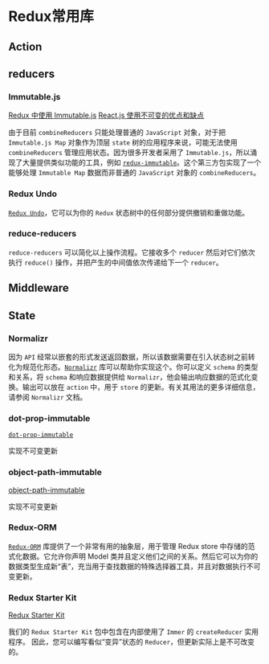 <!--
 * @Author: tangdaoyong
 * @Date: 2021-06-04 09:45:50
 * @LastEditors: tangdaoyong
 * @LastEditTime: 2021-06-04 11:22:49
 * @Description: Redux常用库
-->
# Redux常用库

## Action

## reducers

### Immutable.js

[Redux 中使用 Immutable.js](https://cn.redux.js.org/docs/recipes/UsingImmutableJS.html)
[React.js 使用不可变的优点和缺点](https://reactkungfu.com/2015/08/pros-and-cons-of-using-immutability-with-react-js/)

由于目前 `combineReducers` 只能处理普通的 `JavaScript` 对象，对于把 `Immutable.js Map` 对象作为顶层 `state` 树的应用程序来说，可能无法使用 `combineReducers` 管理应用状态。因为很多开发者采用了 `Immutable.js`，所以涌现了大量提供类似功能的工具，例如 [`redux-immutable`](https://github.com/gajus/redux-immutable)。这个第三方包实现了一个能够处理 `Immutable Map` 数据而非普通的 `JavaScript` 对象的 `combineReducers`。

### Redux Undo

[`Redux Undo`](https://github.com/omnidan/redux-undo)，它可以为你的 `Redux` 状态树中的任何部分提供撤销和重做功能。

### reduce-reducers

`reduce-reducers` 可以简化以上操作流程。它接收多个 `reducer` 然后对它们依次执行 `reduce()` 操作，并把产生的中间值依次传递给下一个 `reducer`。

## Middleware

## State

### Normalizr

因为 `API` 经常以嵌套的形式发送返回数据，所以该数据需要在引入状态树之前转化为规范化形态。[`Normalizr`](https://github.com/paularmstrong/normalizr) 库可以帮助你实现这个。你可以定义 `schema` 的类型和关系，将 `schema` 和响应数据提供给 `Normalizr`，他会输出响应数据的范式化变换。输出可以放在 `action` 中，用于 `store` 的更新。有关其用法的更多详细信息，请参阅 `Normalizr` 文档。

### dot-prop-immutable

[`dot-prop-immutable`](https://github.com/debitoor/dot-prop-immutable)

实现不可变更新

### object-path-immutable

[object-path-immutable](https://github.com/mariocasciaro/object-path-immutable)

实现不可变更新

### Redux-ORM

[`Redux-ORM`](https://github.com/tommikaikkonen/redux-orm) 库提供了一个非常有用的抽象层，用于管理 Redux store 中存储的范式化数据。它允许你声明 Model 类并且定义他们之间的关系。然后它可以为你的数据类型生成新“表”，充当用于查找数据的特殊选择器工具，并且对数据执行不可变更新。

### Redux Starter Kit

[Redux Starter Kit](https://redux-starter-kit.js.org/)

我们的 `Redux Starter Kit` 包中包含在内部使用了 `Immer` 的 `createReducer` 实用程序。 因此，您可以编写看似“变异”状态的 `Reducer`，但更新实际上是不可改变的。